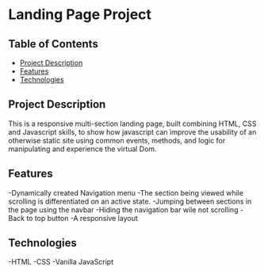 # Landing Page Project

## Table of Contents
- [Project Description](#project-description)
- [Features](#features)
- [Technologies](#technologies)



## Project Description
This is a responsive multi-section landing page, built combining HTML, CSS and Javascript skills, to show how javascript can improve the usability of  an otherwise static site using common events, methods, and logic for manipulating and experience the virtual Dom.

## Features
-Dynamically created Navigation menu
-The section being viewed while scrolling is differentiated on an active state.
-Jumping between sections in the page using the navbar
-Hiding the navigation bar wile not scrolling
-Back to top button
-A responsive layout


## Technologies
-HTML
-CSS
-Vanilla JavaScript